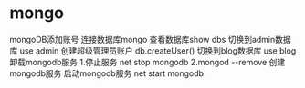 # mongo #

mongoDB添加账号
连接数据库mongo
查看数据库show dbs
切换到admin数据库  use admin
创建超级管理员账户 db.createUser()
切换到blog数据库 use blog
卸载mongodb服务
    1.停止服务 net stop mongodb
    2.mongod --remove
创建mongodb服务
启动mongodb服务 net start mongodb
